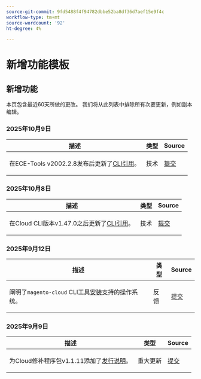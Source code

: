 ```yaml
---
source-git-commit: 9fd5488f4f94782dbbe52ba8df36d7aef15e9f4c
workflow-type: tm+mt
source-wordcount: '92'
ht-degree: 4%

---
```

# 新增功能模板

## 新增功能

本页包含最近60天所做的更改。 我们将从此列表中排除所有次要更新，例如副本编辑。

### 2025年10月9日

<table style="table-layout:auto;">
  <thead>
    <tr>
      <th>描述</th>
      <th>类型</th>
      <th>Source</th>
    </tr>
  </thead>
  <tbody>
    <tr>
      <td><p>在ECE-Tools v2002.2.8发布后更新了<a href="https://experienceleague.adobe.com/zh-hans/docs/commerce-on-cloud/user-guide/dev-tools/ece-tools/ece-tools-cli-reference">CLI引用</a>。</p>
</td>
      <td>
        技术
      </td>
      <td><a href="https://github.com/AdobeDocs/commerce-on-cloud.en/commit/eb12c7dae2ec1e2c5bf053ed863ffc89dcf347dd">提交</a></td>
    </tr>
  </tbody>
</table>

### 2025年10月8日

<table style="table-layout:auto;">
  <thead>
    <tr>
      <th>描述</th>
      <th>类型</th>
      <th>Source</th>
    </tr>
  </thead>
  <tbody>
    <tr>
      <td><p>在Cloud CLI版本v1.47.0之后更新了<a href="https://experienceleague.adobe.com/zh-hans/docs/commerce-on-cloud/user-guide/dev-tools/cloud-cli/cloud-cli-reference">CLI引用</a>。</p>
</td>
      <td>
        技术
      </td>
      <td><a href="https://github.com/AdobeDocs/commerce-on-cloud.en/commit/3a9777c9164dc4447fbc712c887bdfb9923c562f">提交</a></td>
    </tr>
  </tbody>
</table>

### 2025年9月12日

<table style="table-layout:auto;">
  <thead>
    <tr>
      <th>描述</th>
      <th>类型</th>
      <th>Source</th>
    </tr>
  </thead>
  <tbody>
    <tr>
      <td><p>阐明了<code class="language-plaintext highlighter-rouge">magento-cloud</code> CLI工具<a href="https://experienceleague.adobe.com/zh-hans/docs/commerce-on-cloud/user-guide/dev-tools/cloud-cli/cloud-cli-overview">安装</a>支持的操作系统。</p>
</td>
      <td>
        反馈
      </td>
      <td><a href="https://github.com/AdobeDocs/commerce-on-cloud.en/commit/abae1d93c8e2a8cd9658c338835806f239c34464">提交</a></td>
    </tr>
  </tbody>
</table>

### 2025年9月9日

<table style="table-layout:auto;">
  <thead>
    <tr>
      <th>描述</th>
      <th>类型</th>
      <th>Source</th>
    </tr>
  </thead>
  <tbody>
    <tr>
      <td><p>为Cloud修补程序包v1.1.11添加了<a href="https://experienceleague.adobe.com/zh-hans/docs/commerce-on-cloud/user-guide/release-notes/cloud-patches">发行说明</a>。</p>
</td>
      <td>
        重大更新
      </td>
      <td><a href="https://github.com/AdobeDocs/commerce-on-cloud.en/commit/2b6f0790dbfb47472fd06db4a46e36c847873eb7">提交</a></td>
    </tr>
  </tbody>
</table>
